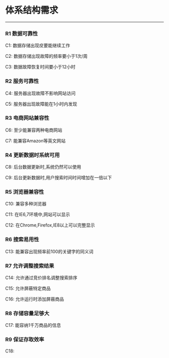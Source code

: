 # 体系结构需求

---


### R1 数据可靠性

C1: 数据存储出现㽴要能继续工作

C2: 数据存储出现故障的频率要小于1次/周

C3: 数据故障恢复时间要小于12小时

### R2 服务可靠性

C4: 服务器出现故障不影响网站访问

C5: 服务器出现故障能在1小时内发现

### R3 电商网站兼容性

C6: 至少能兼容两种电商网站

C7: 能兼容Amazon等英文网站

### R4 更新数据时系统可用

C8: 后台数据更新时,系统仍然可以使用

C9: 后台更新数据时,用户搜索时间时间增加在一倍以下

### R5 浏览器兼容性

C10: 兼容多种浏览器 

C11: 在IE6,7环境中,网站可以显示

C12: 在Chrome,Firefox,IE8以上可以完整显示

### R6 搜索易用性

C13: 能兼容出现频率前100的关键字的同义词

### R7 允许调整搜索结果

C14: 允许通过竞价排名调整搜索排序

C15: 允许屏蔽特定商品

C16: 允许运行时添加屏蔽商品

### R8 存储容量足够大

C17: 能容纳1千万商品的信息

### R9 保证存取效率

C18: 